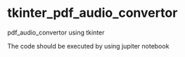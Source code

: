 # tkinter_pdf_audio_convertor


pdf_audio_convertor using tkinter 

The code should be executed by using jupiter notebook
